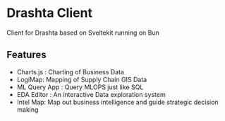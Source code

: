 # Drashta Client

Client for Drashta based on Sveltekit running on Bun

## Features
* Charts.js : Charting of Business Data
* LogiMap: Mapping of Supply Chain GIS Data
* ML Query App : Query MLOPS just like SQL
* EDA Editor : An interactive Data exploration system
* Intel Map: Map out business intelligence and guide strategic decision making